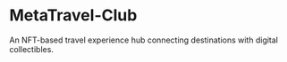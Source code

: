 # MetaTravel-Club
An NFT-based travel experience hub connecting destinations with digital collectibles.
